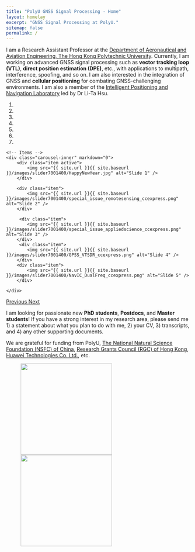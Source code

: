 ```yaml
---
title: "PolyU GNSS Signal Processing - Home"
layout: homelay
excerpt: "GNSS Signal Processing at PolyU."
sitemap: false
permalink: /
---
```


I am a Research Assistant Professor at the [Department of Aeronautical and Aviation Engineering, The Hong Kong Polytechnic University](https://www.polyu.edu.hk/en/aae/). Currently, I am working on advanced GNSS signal processing such as **vector tracking loop (VTL)**, **direct position estimation (DPE)**, etc., with applications to multipath, interference, spoofing, and so on. I am also interested in the integration of GNSS and **cellular positioning** for combating GNSS-challenging environments. I am also a member of the [Intelligent Positioning and Navigation Laboratory](https://www.polyu-ipn-lab.com/) led by Dr Li-Ta Hsu.



<div markdown="0" id="carousel" class="carousel slide" data-ride="carousel" data-interval="2000" data-pause="hover" >
    <!-- Menu -->
    <ol class="carousel-indicators">
        <li data-target="#carousel" data-slide-to="0" class="active"></li>
        <li data-target="#carousel" data-slide-to="1"></li>
        <li data-target="#carousel" data-slide-to="2"></li>
        <li data-target="#carousel" data-slide-to="3"></li>
        <li data-target="#carousel" data-slide-to="4"></li>
        <li data-target="#carousel" data-slide-to="5"></li>
        <li data-target="#carousel" data-slide-to="6"></li>
    </ol>

    <!-- Items -->
    <div class="carousel-inner" markdown="0">
        <div class="item active">
            <img src="{{ site.url }}{{ site.baseurl }}/images/slider7001400/HappyNewYear.jpg" alt="Slide 1" />
        </div>
        
        <div class="item">
            <img src="{{ site.url }}{{ site.baseurl }}/images/slider7001400/special_issue_remotesensing_ccexpress.png" alt="Slide 2" />
        </div>
        
         <div class="item">
            <img src="{{ site.url }}{{ site.baseurl }}/images/slider7001400/special_issue_appliedscience_ccexpress.png" alt="Slide 3" />
        </div>
         <div class="item">
            <img src="{{ site.url }}{{ site.baseurl }}/images/slider7001400/GPSS_VTSDR_ccexpress.png" alt="Slide 4" />
        </div>
        <div class="item">
            <img src="{{ site.url }}{{ site.baseurl }}/images/slider7001400/NavIC_DualFreq_ccexpress.png" alt="Slide 5" />
        </div>       
        
    </div>
  <a class="left carousel-control" href="#carousel" role="button" data-slide="prev">
    <span class="glyphicon glyphicon-chevron-left" aria-hidden="true"></span>
    <span class="sr-only">Previous</span>
  </a>
  <a class="right carousel-control" href="#carousel" role="button" data-slide="next">
    <span class="glyphicon glyphicon-chevron-right" aria-hidden="true"></span>
    <span class="sr-only">Next</span>
  </a>
</div>


I am looking for passionate new **PhD students**, **Postdocs**, and **Master students**! If you have a strong interest in my research area, please send me 1) a statement about what you plan to do with me, 2) your CV, 3) transcripts, and 4) any other supporting documents.


We are grateful for funding from PolyU, [The National Natural Science Foundation (NSFC) of China](https://www.nsfc.gov.cn/english/site_1/index.html), [Research Grants Council (RGC) of Hong Kong](https://www.ugc.edu.hk/eng/rgc/), [Huawei Technologies Co. Ltd.](https://www.huawei.com/en/), etc.  

<figure class="fourth">
  <img src="{{ site.url }}{{ site.baseurl }}/images/logopic/logo-polyu.png" style="width: 250px">
  <img src="{{ site.url }}{{ site.baseurl }}/images/logopic/logo-polyu aae.png" style="width: 250px">
</figure>
